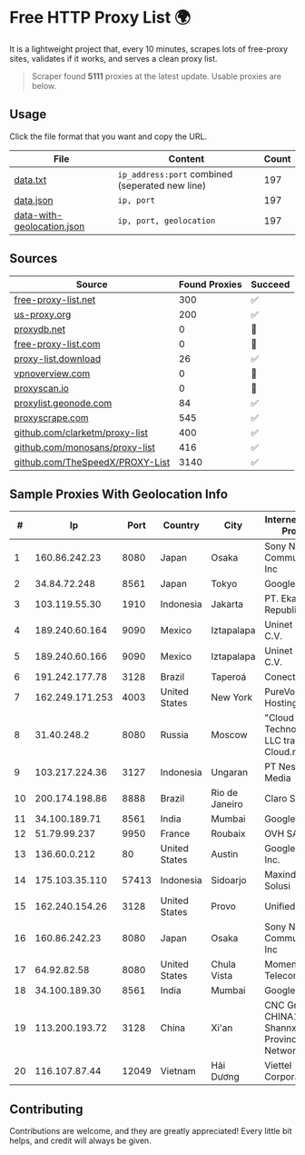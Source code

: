 
# Free HTTP Proxy List 🌍

It is a lightweight project that, every 10 minutes, scrapes lots of free-proxy sites, validates if it works, and serves a clean proxy list.


> Scraper found **5111** proxies at the latest update. Usable proxies are below.

## Usage

Click the file format that you want and copy the URL.


|File|Content|Count|
|----|-------|-----|
|[data.txt](https://raw.githubusercontent.com/themiralay/Proxy-List-World/master/data.txt)|`ip_address:port` combined (seperated new line)|197|
|[data.json](https://raw.githubusercontent.com/themiralay/Proxy-List-World/master/data.json)|`ip, port`|197|
|[data-with-geolocation.json](https://raw.githubusercontent.com/themiralay/Proxy-List-World/master/data-with-geolocation.json)|`ip, port, geolocation`|197|

## Sources

|Source|Found Proxies|Succeed|
|------|-------------|-------|
|[free-proxy-list.net](https://free-proxy-list.net)|300|✅|
|[us-proxy.org](https://www.us-proxy.org)|200|✅|
|[proxydb.net](http://proxydb.net)|0|🚫|
|[free-proxy-list.com](https://free-proxy-list.com/?page=&port=&type%5B%5D=http&type%5B%5D=https&up_time=0&search=Search)|0|🚫|
|[proxy-list.download](https://www.proxy-list.download/HTTP)|26|✅|
|[vpnoverview.com](https://vpnoverview.com/privacy/anonymous-browsing/free-proxy-servers)|0|🚫|
|[proxyscan.io](https://www.proxyscan.io)|0|🚫|
|[proxylist.geonode.com](https://proxylist.geonode.com/api/proxy-list?limit=300&page=1&sort_by=lastChecked&sort_type=desc&protocols=http,https)|84|✅|
|[proxyscrape.com](https://api.proxyscrape.com/v2/?request=displayproxies&protocol=http&timeout=10000&country=all&ssl=all&anonymity=all)|545|✅|
|[github.com/clarketm/proxy-list](https://raw.githubusercontent.com/clarketm/proxy-list/master/proxy-list-raw.txt)|400|✅|
|[github.com/monosans/proxy-list](https://raw.githubusercontent.com/monosans/proxy-list/main/proxies/http.txt)|416|✅|
|[github.com/TheSpeedX/PROXY-List](https://raw.githubusercontent.com/TheSpeedX/PROXY-List/master/http.txt)|3140|✅|


## Sample Proxies With Geolocation Info

|#|Ip|Port|Country|City|Internet Service Provider|
|-|--|----|-------|----|-------------------------|
|1|160.86.242.23|8080|Japan|Osaka|Sony Network Communications Inc|
|2|34.84.72.248|8561|Japan|Tokyo|Google LLC|
|3|103.119.55.30|1910|Indonesia|Jakarta|PT. Eka Mas Republik|
|4|189.240.60.164|9090|Mexico|Iztapalapa|Uninet S.A. de C.V.|
|5|189.240.60.166|9090|Mexico|Iztapalapa|Uninet S.A. de C.V.|
|6|191.242.177.78|3128|Brazil|Taperoá|Conect Telecom|
|7|162.249.171.253|4003|United States|New York|PureVoltage Hosting Inc.|
|8|31.40.248.2|8080|Russia|Moscow|"Cloud Technologies" LLC trading as Cloud.ru|
|9|103.217.224.36|3127|Indonesia|Ungaran|PT Nesta Indo Media|
|10|200.174.198.86|8888|Brazil|Rio de Janeiro|Claro S.A|
|11|34.100.189.71|8561|India|Mumbai|Google LLC|
|12|51.79.99.237|9950|France|Roubaix|OVH SAS|
|13|136.60.0.212|80|United States|Austin|Google Fiber Inc.|
|14|175.103.35.110|57413|Indonesia|Sidoarjo|Maxindo Mintra Solusi|
|15|162.240.154.26|3128|United States|Provo|Unified Layer|
|16|160.86.242.23|8080|Japan|Osaka|Sony Network Communications Inc|
|17|64.92.82.58|8080|United States|Chula Vista|Momentum Telecom, Inc.|
|18|34.100.189.30|8561|India|Mumbai|Google LLC|
|19|113.200.193.72|3128|China|Xi'an|CNC Group CHINA169 Shannxi Province Network|
|20|116.107.87.44|12049|Vietnam|Hải Dương|Viettel Corporation|



## Contributing

Contributions are welcome, and they are greatly appreciated! Every
little bit helps, and credit will always be given.

